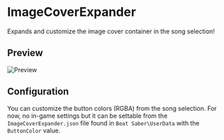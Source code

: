 
# ImageCoverExpander
Expands and customize the image cover container in the song selection!

## Preview
![Preview](https://cdn.discordapp.com/attachments/676715570158108672/676879148203114531/image.png)

## Configuration
You can customize the button colors (RGBA) from the song selection. For now, no in-game settings but it can be settable from the `ImageCoverExpander.json` file found in `Beat Saber\UserData` with the `ButtonColor` value.